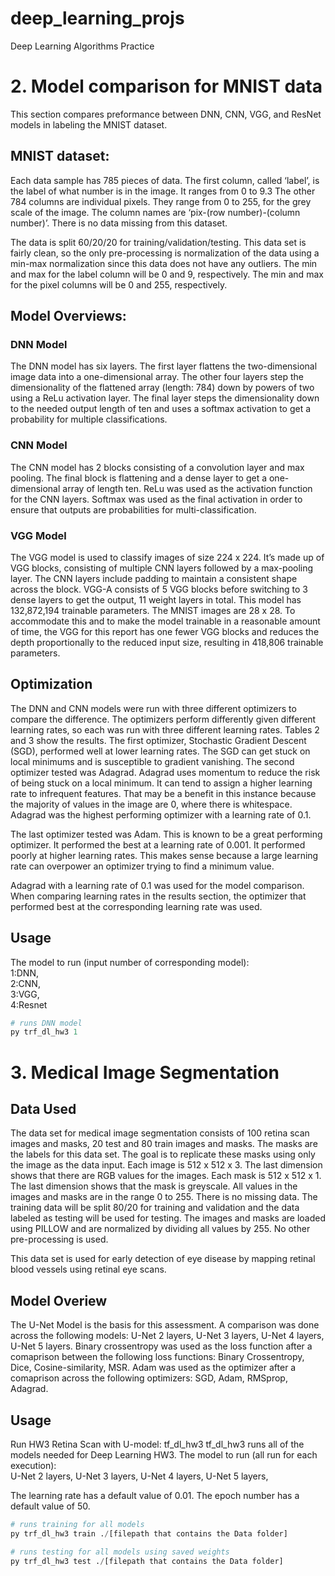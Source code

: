 # deep_learning_projs
Deep Learning Algorithms Practice

# 2. Model comparison for MNIST data
   This section compares preformance between DNN, CNN, VGG, and ResNet models in labeling the MNIST dataset.

## MNIST dataset: 
Each data sample has 785 pieces of data. The first column, called ‘label’, is the label of what number is in the image. It ranges from 0 to 9.3 The other 784 columns are individual pixels. They range from 0 to 255, for the grey scale of the image. The column names are ‘pix-(row number)-(column number)’. There is no data missing from this dataset.

The data is split 60/20/20 for training/validation/testing. This data set is fairly clean, so the only pre-processing is normalization of the data using a min-max normalization since this data does not have any outliers. The min and max for the label column will be 0 and 9, respectively. The min and max for the pixel columns will be 0 and 255, respectively.

## Model Overviews:
### DNN Model
The DNN model has six layers. The first layer flattens the two-dimensional image data into a one-dimensional array. The other four layers step the dimensionality of the flattened array (length: 784) down by powers of two using a ReLu activation layer. The final layer steps the dimensionality down to the needed output length of ten and uses a softmax activation to get a probability for multiple classifications. 

### CNN Model
The CNN model has 2 blocks consisting of a convolution layer and max pooling. The final block is flattening and a dense layer to get a one-dimensional array of length ten. ReLu was used as the activation function for the CNN layers. Softmax was used as the final activation in order to ensure that outputs are probabilities for multi-classification. 

### VGG Model
The VGG model is used to classify images of size 224 x 224. It’s made up of VGG blocks, consisting of multiple CNN layers followed by a max-pooling layer. The CNN layers include padding to maintain a consistent shape across the block. VGG-A consists of 5 VGG blocks before switching to 3 dense layers to get the output, 11 weight layers in total. This model has 132,872,194 trainable parameters. The MNIST images are 28 x 28. To accommodate this and to make the model trainable in a reasonable amount of time, the VGG for this report has one fewer VGG blocks and reduces the depth proportionally to the reduced input size, resulting in 418,806 trainable parameters.

## Optimization

The DNN and CNN models were run with three different optimizers to compare the difference. The optimizers perform differently given different learning rates, so each was run with three different learning rates. Tables 2 and 3 show the results. The first optimizer, Stochastic Gradient Descent (SGD), performed well at lower learning rates. The SGD can get stuck on local minimums and is susceptible to gradient vanishing. 
The second optimizer tested was Adagrad. Adagrad uses momentum to reduce the risk of being stuck on a local minimum. It can tend to assign a higher learning rate to infrequent features. That may be a benefit in this instance because the majority of values in the image are 0, where there is whitespace. Adagrad was the highest performing optimizer with a learning rate of 0.1. 

The last optimizer tested was Adam. This is known to be a great performing optimizer. It performed the best at a learning rate of 0.001. It performed poorly at higher learning rates. This makes sense because a large learning rate can overpower an optimizer trying to find a minimum value.

Adagrad with a learning rate of 0.1 was used for the model comparison. When comparing learning rates in the results section, the optimizer that performed best at the corresponding learning rate was used.

## Usage

The model to run (input number of corresponding model):   
	1:DNN,  
	2:CNN,  
	3:VGG,  
	4:Resnet

```python
# runs DNN model
py trf_dl_hw3 1
```

 # 3. Medical Image Segmentation

 ## Data Used
The data set for medical image segmentation consists of 100 retina scan images and masks, 20 test and 80 train images and masks. The masks are the labels for this data set. The goal is to replicate these masks using only the image as the data input. Each image is 512 x 512 x 3. The last dimension shows that there are RGB values for the images. Each mask is 512 x 512 x 1. The last dimension shows that the mask is greyscale. All values in the images and masks are in the range 0 to 255. There is no missing data. The training data will be split 80/20 for training and validation and the data labeled as testing will be used for testing. The images and masks are loaded using PILLOW and are normalized by dividing all values by 255. No other pre-processing is used.

This data set is used for early detection of eye disease by mapping retinal blood vessels using retinal eye scans.

## Model Overiew

The U-Net Model is the basis for this assessment. A comparison was done across the following models: U-Net 2 layers, U-Net 3 layers, U-Net 4 layers, U-Net 5 layers. Binary crossentropy was used as the loss function after a comaprison between the following loss functions: Binary Crossentropy, Dice, Cosine-similarity, MSR. Adam was used as the optimizer after a comaprison across the following optimizers: SGD, Adam, RMSprop, Adagrad.

## Usage

Run HW3 Retina Scan with U-model: tf_dl_hw3
tf_dl_hw3 runs all of the models needed for Deep Learning HW3.
The model to run (all run for each execution):   
	U-Net 2 layers,
	U-Net 3 layers,
	U-Net 4 layers,
	U-Net 5 layers,  
	
The learning rate has a default value of 0.01.
The epoch number has a default value of 50.

```python
# runs training for all models
py trf_dl_hw3 train ./[filepath that contains the Data folder]

# runs testing for all models using saved weights
py trf_dl_hw3 test ./[filepath that contains the Data folder]
```
